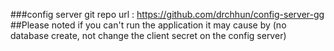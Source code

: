 ###config server git repo url : https://github.com/drchhun/config-server-gg
##Please noted if you can't run the application it may cause by (no database create, not change the client secret on the config server)
